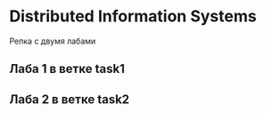 # Distributed Information Systems
Репка с двумя лабами
## Лаба 1 в ветке task1


## Лаба 2 в ветке task2
